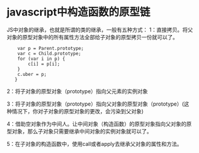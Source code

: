 # javascript中构造函数的原型链
JS中对象的继承，也就是所谓的类的继承，一般有五种方式：
1：直接拷贝。将父对象的原型对象中的所有属性方法全部给子对象的原型拷贝一份就可以了。
```function extend2(Child, Parent) {
    var p = Parent.prototype;
    var c = Child.prototype;
    for (var i in p) {
        c[i] = p[i];
    }
    c.uber = p;
   }
```

2：将子对象的原型对象（prototype）指向父元素的实例对象

3：将子对象的原型对象（prototype）指向父对象的原型对象（prototype）(这种情况下，你对子对象的原型对象的更改，会污染到父对象)

4：借助空对象作为中间人。让中间对象（构造函数）的原型对象指向父对象的原型对象，那么子对象只需要继承中间对象的实例对象就可以了。

5：在子对象的构造函数中，使用call或者apply去继承父对象的属性和方法。
